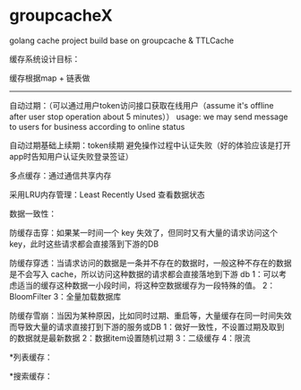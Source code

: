 # groupcacheX
golang cache project build base on groupcache &amp; TTLCache

缓存系统设计目标：

缓存根据map + 链表做

-------------

自动过期：（可以通过用户token访问接口获取在线用户（assume it's offline after user stop operation about 5 minutes））
          usage: we may send message to users for business according to online status

自动过期基础上续期：token续期 避免操作过程中认证失败（好的体验应该是打开app时告知用户认证失败登录签证）

多点缓存：通过通信共享内存

采用LRU内存管理：Least Recently Used
        查看数据状态

数据一致性：

防缓存击穿：如果某一时间一个 key 失效了，但同时又有大量的请求访问这个 key，此时这些请求都会直接落到下游的DB

防缓存穿透：当请求访问的数据是一条并不存在的数据时，一般这种不存在的数据是不会写入 cache，所以访问这种数据的请求都会直接落地到下游 db
        1：可以考虑适当的缓存这种数据一小段时间，将这种空数据缓存为一段特殊的值。
        2：BloomFilter
        3：全量加载数据库

防缓存雪崩：当因为某种原因，比如同时过期、重启等，大量缓存在同一时间失效而导致大量的请求直接打到下游的服务或DB
        1：做好一致性，不设置过期及取到的数据就是最新数据
        2：数据item设置随机过期
        3：二级缓存
        4：限流

*列表缓存：

*搜索缓存：



